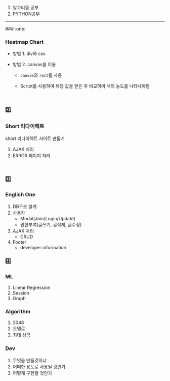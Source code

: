 1. 알고리즘 공부
2. PYTHON공부

<hr>
### :one:

### Heatmap Chart

- 방법 1. div와 css

- 방법 2. canvas를 이용

  - `canvas`와 `rect`를 사용

  - Script를 사용하여 해당 값을 받은 후 비교하여 색의 농도를 나타내야함

<br>

### :two:

### Short 리다이렉트

short 리다이렉트 사이트 만들기
1. AJAX 처리
2. ERROR 페이지 처리


<br>

### :three:

### English One

1. DB구조 설계
2. 사용자
    - Modal(Join/Login/Update)
    - 권한부여(글쓰기, 글삭제, 글수정)
3. AJAX 처리
    - CRUD
4. Footer
    - developer information

### :four:

### ML

1. Linear Regression
2. Session
3. Graph

### Algorithm

1. 2048
2. 오델로
3. 최대 상금

### Dev

1. 무엇을 만들것이냐
2. 어떠한 용도로 사용될 것인가
3. 어떻게 구현할 것인가